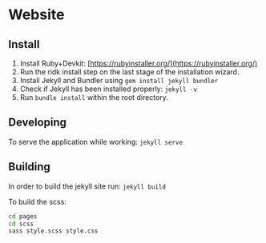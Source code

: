 # Website

## Install

1. Install Ruby+Devkit: [https://rubyinstaller.org/](https://rubyinstaller.org/)
2. Run the ridk install step on the last stage of the installation wizard.
3. Install Jekyll and Bundler using `gem install jekyll bundler`
4. Check if Jekyll has been installed properly: `jekyll -v`
5. Run `bundle install` within the root directory.

## Developing

To serve the application while working: `jekyll serve`

## Building

In order to build the jekyll site run: `jekyll build`

To build the scss:

```cmd
cd pages
cd scss
sass style.scss style.css
```
